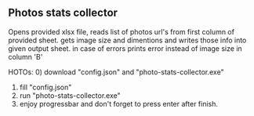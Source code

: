 ## Photos stats collector

Opens provided xlsx file, reads list of photos url's from first column of provided sheet.
gets image size and dimentions and writes those info into given output sheet.
in case of errors prints error instead of image size in column 'B'

HOTOs:
0) download "config.json" and "photo-stats-collector.exe"
1) fill "config.json"
2) run "photo-stats-collector.exe"
3) enjoy progressbar and don't forget to press enter after finish.